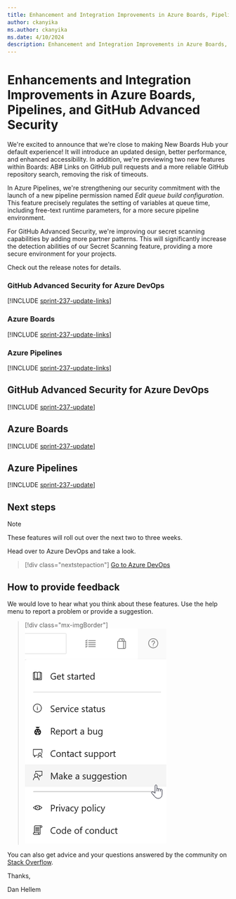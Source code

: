 ```yaml
---
title: Enhancement and Integration Improvements in Azure Boards, Pipelines, and GitHub Advanced Security
author: ckanyika
ms.author: ckanyika
ms.date: 4/10/2024
description: Enhancement and Integration Improvements in Azure Boards, Pipelines, and GitHub Advanced Security
---
```

# Enhancements and Integration Improvements in Azure Boards, Pipelines, and GitHub Advanced Security

We're excited to announce that we're close to making New Boards Hub your default experience! It will introduce an updated design, better performance, and enhanced accessibility. In addition, we're previewing two new features within Boards: AB# Links on GitHub pull requests and a more reliable GitHub repository search, removing the risk of timeouts.

In Azure Pipelines, we're strengthening our security commitment with the launch of a new pipeline permission named _Edit queue build configuration_. This feature precisely regulates the setting of variables at queue time, including free-text runtime parameters, for a more secure pipeline environment.

For GitHub Advanced Security, we're improving our secret scanning capabilities by adding more partner patterns. This will significantly increase the detection abilities of our Secret Scanning feature, providing a more secure environment for your projects.

Check out the release notes for details.

### GitHub Advanced Security for Azure DevOps

[!INCLUDE [sprint-237-update-links](includes/ghazdo/sprint-237-update-links.md)]

### Azure Boards

[!INCLUDE [sprint-237-update-links](includes/boards/sprint-237-update-links.md)]

### Azure Pipelines

[!INCLUDE [sprint-237-update-links](includes/pipelines/sprint-237-update-links.md)]

## GitHub Advanced Security for Azure DevOps

[!INCLUDE [sprint-237-update](includes/ghazdo/sprint-237-update.md)]
## Azure Boards

[!INCLUDE [sprint-237-update](includes/boards/sprint-237-update.md)]

## Azure Pipelines

[!INCLUDE [sprint-237-update](includes/pipelines/sprint-237-update.md)]

## Next steps

> [!NOTE]
> These features will roll out over the next two to three weeks.

Head over to Azure DevOps and take a look.

> [!div class="nextstepaction"] 
> [Go to Azure DevOps](https://go.microsoft.com/fwlink/?LinkId=307137&campaign=o~msft~docs~product-vsts~release-notes)

## How to provide feedback

We would love to hear what you think about these features. Use the help menu to report a problem or provide a suggestion.

> [!div class="mx-imgBorder"] 
> ![Make a suggestion](../media/make-a-suggestion.png)

You can also get advice and your questions answered by the community on [Stack Overflow](https://stackoverflow.com/questions/tagged/azure-devops).

Thanks,

Dan Hellem
